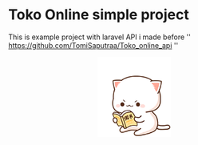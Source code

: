 # Toko Online simple project

This is example project with laravel API i made before 
'' https://github.com/TomiSaputraa/Toko_online_api ''

<p align="center"><img src="https://raw.githubusercontent.com/TomiSaputraa/TomiSaputraa/main/peach-cat-mochi-peach-cat.gif" style="max-width: 100%; height: 160px; display: block; margin-left: auto; margin-right: auto; display: flex; justify-content: center;" data-target="animated-image.originalImage">
